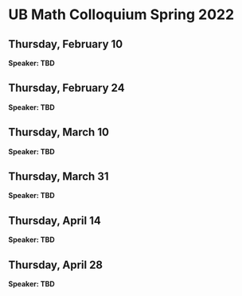 # UB Math Colloquium Spring 2022


## Thursday, February 10

**Speaker: TBD**

## Thursday, February 24

**Speaker: TBD**

## Thursday, March 10

**Speaker: TBD**

## Thursday, March 31

**Speaker: TBD**

## Thursday, April 14

**Speaker: TBD**

## Thursday, April 28

**Speaker: TBD**
